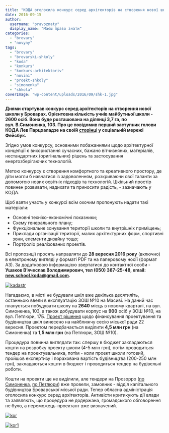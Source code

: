 ```yaml
---
title: "КОДА оголосила конкурс серед архітекторів на створення нової школи в Броварах"
date: 2016-09-15
author: 
  username: "pravoznaty"
  display_name: "Маєш право знати"
categories: 
  - "brovary"
  - "novyny"
tags: 
  - "brovary"
  - "brovarski-shkoly"
  - "koda"
  - "konkurs"
  - "konkurs-arhitektoriv"
  - "novini"
  - "proekt-shkoly"
  - "simonenka"
  - "shkola"
coverImage: "wp-content/uploads/2016/09/shk-1.jpg"
---
```


**Днями стартував конкурс серед архітекторів на створення нової школи у Броварах. Орієнтовна кількість учнів майбутньої школи - 2600 осіб. Вона буде розташована на ділянці 3,7 га, по вул. В.Симоненка, 103. Про це повідомив перший заступник голови КОДА Лев Парцхаладзе на своїй [сторінці](https://www.facebook.com/lev.partskhaladze/photos/a.162260117261772.1073741833.160945070726610/625717764249336/?type=3) у соціальній мережі Фейсбук.**

Згідно умов конкурсу, основними побажаннями щодо архітектурної концепції є використання сучасних, бажано вітчизняних, матеріалів, нестандартних (оригінальних) рішень та застосування енергозберігаючих технологій.

Метою конкурсу є створення комфортного та креативного простору, де діти могли б навчатися із задоволенням, розкриваючи свої таланти за допомогою нових освітніх підходів та технологій. Шкільний простір повинен розвивати, надихати та приносити радість, - зазначають у КОДА.

Щоб взяти участь у конкурсі всім охочим пропонують надати такі матеріали:

- Основні техніко-економічні показники;
- Схему генерального плану;
- Функціональне зонування території школи та внутрішніх приміщень;
- Приклади організації території, малих архітектурних форм, спортивні зони, елементи дизайну тощо;
- Портфоліо реалізованих проектів.

Всі пропозиції просять направляти до **28 вересня 2016 року** (включно) в електроному вигляді у форматі PDF та на паперовому носії (формат А3). За додатковою інформацією звертатися до контактної особи - **Ушаков В’ячеслав Володимирович, тел (050) 387-25-48, email: new.school.koda@gmail.com.**

[![kadastr](https://mpz.brovary.org/wp-content/uploads/2016/09/kadastr.jpg)](https://mpz.brovary.org/wp-content/uploads/2016/09/kadastr.jpg)

Нагадаємо, в місті не будували шкіл вже декілька десятиліть, останньою ввели в експлуатацію ЗОШ №10 на Масиві. На даний час планується побудувати школу на **2640** місць в новому кварталі, на вул. Симоненка, 103, а також добудувати корпус на **900** осіб у ЗОШ №10, на вул. Петлюри, 17Б. [Проект рішення](https://brovary-rada.gov.ua/documents/24359.html) щодо фінансування проектування та будівництва шкіл винесено на найближчу сесію міської ради 22 вересня. Проектом передбачається виділити **4,5 млн грн** (на Симоненка) та **1,5 млн грн** (на Петлюри, ЗОШ №10).

Процедура повинна виглядати так: спершу в бюджет закладаються кошти на розробку проекту школи (4-5 млн грн), потім проводиться тендер на проектувальника, потім - коли проект школи готовий, пройшов експертизу і порахована вартість будівництва (200-250 млн грн), закладаються кошти в бюджет і проводиться тендер на будівельні роботи.

Кошти на проекти ще не виділили, але тендери на Прозорро ([по Симоненка](https://prozorro.gov.ua/tender/UA-2016-08-26-000002-b/), [по Петлюри](https://prozorro.gov.ua/tender/UA-2016-08-26-000008-a/)) вже провели, замовник - відділ капітального будівництва Броварської міської ради. Тепер обласна адміністрація оголосила конкурс серед архітекторів. Активісти критикують дії влади та заявляють, що процедура не додержана, громадського обговорення не було, а переможець-проектант вже визначений.

[![kor](https://mpz.brovary.org/wp-content/uploads/2016/09/kor.jpg)](https://mpz.brovary.org/wp-content/uploads/2016/09/kor.jpg)

[![kor1](https://mpz.brovary.org/wp-content/uploads/2016/09/kor1.jpg)](https://mpz.brovary.org/wp-content/uploads/2016/09/kor1.jpg)
